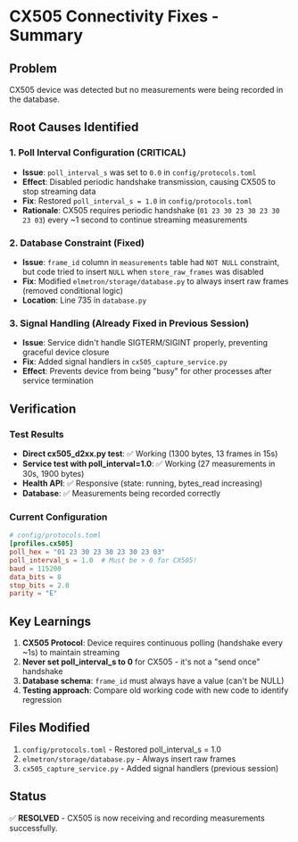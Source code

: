 # CX505 Connectivity Fixes - Summary

## Problem
CX505 device was detected but no measurements were being recorded in the database.

## Root Causes Identified

### 1. **Poll Interval Configuration** (CRITICAL)
- **Issue**: `poll_interval_s` was set to `0.0` in `config/protocols.toml`
- **Effect**: Disabled periodic handshake transmission, causing CX505 to stop streaming data
- **Fix**: Restored `poll_interval_s = 1.0` in `config/protocols.toml`
- **Rationale**: CX505 requires periodic handshake (`01 23 30 23 30 23 30 23 03`) every ~1 second to continue streaming measurements

### 2. **Database Constraint** (Fixed)
- **Issue**: `frame_id` column in `measurements` table had `NOT NULL` constraint, but code tried to insert `NULL` when `store_raw_frames` was disabled
- **Fix**: Modified `elmetron/storage/database.py` to always insert raw frames (removed conditional logic)
- **Location**: Line 735 in `database.py`

### 3. **Signal Handling** (Already Fixed in Previous Session)
- **Issue**: Service didn't handle SIGTERM/SIGINT properly, preventing graceful device closure
- **Fix**: Added signal handlers in `cx505_capture_service.py`
- **Effect**: Prevents device from being "busy" for other processes after service termination

## Verification

### Test Results
- **Direct cx505_d2xx.py test**: ✅ Working (1300 bytes, 13 frames in 15s)
- **Service test with poll_interval=1.0**: ✅ Working (27 measurements in 30s, 1900 bytes)
- **Health API**: ✅ Responsive (state: running, bytes_read increasing)
- **Database**: ✅ Measurements being recorded correctly

### Current Configuration
```toml
# config/protocols.toml
[profiles.cx505]
poll_hex = "01 23 30 23 30 23 30 23 03"
poll_interval_s = 1.0  # Must be > 0 for CX505!
baud = 115200
data_bits = 8
stop_bits = 2.0
parity = "E"
```

## Key Learnings
1. **CX505 Protocol**: Device requires continuous polling (handshake every ~1s) to maintain streaming
2. **Never set poll_interval_s to 0** for CX505 - it's not a "send once" handshake
3. **Database schema**: `frame_id` must always have a value (can't be NULL)
4. **Testing approach**: Compare old working code with new code to identify regression

## Files Modified
1. `config/protocols.toml` - Restored poll_interval_s = 1.0
2. `elmetron/storage/database.py` - Always insert raw frames
3. `cx505_capture_service.py` - Added signal handlers (previous session)

## Status
✅ **RESOLVED** - CX505 is now receiving and recording measurements successfully.
